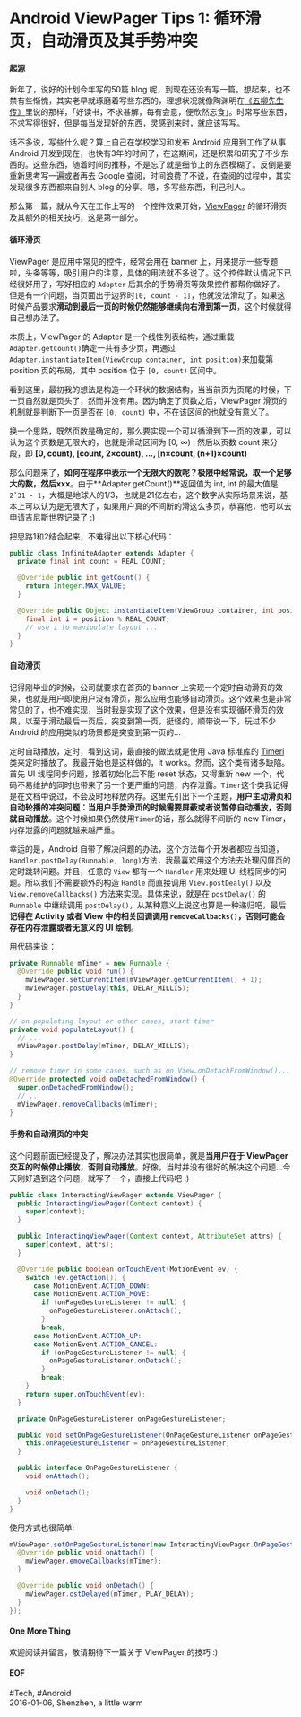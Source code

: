 Android ViewPager Tips 1: 循环滑页，自动滑页及其手势冲突
===

#### 起源
新年了，说好的计划今年写的50篇 blog 呢，到现在还没有写一篇。想起来，也不禁有些惭愧，其实老早就琢磨着写些东西的，理想状况就像陶渊明在[《五柳先生传》][1]里说的那样，「好读书，不求甚解，每有会意，便欣然忘食」。时常写些东西，不求写得很好，但是每当发现好的东西，灵感到来时，就应该写写。

话不多说，写些什么呢？算上自己在学校学习和发布 Android 应用到工作了从事 Android 开发到现在，也快有3年的时间了，在这期间，还是积累和研究了不少东西的。这些东西，随着时间的推移，不是忘了就是细节上的东西模糊了。反倒是要重新思考写一遍或者再去 Google 查阅，时间浪费了不说，在查阅的过程中，其实发现很多东西都来自别人 blog 的分享。嗯，多写些东西，利己利人。

那么第一篇，就从今天在工作上写的一个控件效果开始，[ViewPager][2] 的循环滑页及其额外的相关技巧，这是第一部分。

#### 循环滑页
ViewPager 是应用中常见的控件，经常会用在 banner 上，用来提示一些专题啦，头条等等，吸引用户的注意，具体的用法就不多说了。这个控件默认情况下已经很好用了，写好相应的 ``Adapter`` 后其余的手势滑页等效果控件都帮你做好了。但是有一个问题，当页面出于边界时``[0, count - 1]``，他就没法滑动了。如果这时候产品要求**滑动到最后一页的时候仍然能够继续向右滑到第一页**，这个时候就得自己想办法了。

本质上，ViewPager 的 Adapter 是一个线性列表结构，通过重载``Adapter.getCount()``确定一共有多少页，再通过``Adapter.instantiateItem(ViewGroup container, int position)``来加载第 position 页的布局，其中 position 位于 ``[0, count)`` 区间中。

看到这里，最初我的想法是构造一个环状的数据结构，当当前页为页尾的时候，下一页自然就是页头了，然而并没有用。因为确定了页数之后，ViewPager 滑页的机制就是判断下一页是否在 ``[0, count)`` 中，不在该区间的也就没有意义了。

换一个思路，既然页数是确定的，那么要实现一个可以循滑到下一页的效果，可以认为这个页数是无限大的，也就是滑动区间为 [0, ∞) , 然后以页数 count 来分段，即 **[0, count), [count, 2×count), ..., [n×count, (n+1)×count)**

那么问题来了，**如何在程序中表示一个无限大的数呢？极限中经常说，取一个足够大的数，然后xxx**。由于**Adapter.getCount()**返回值为 int, int 的最大值是``2ˇ31 - 1``，大概是地球人的1/3，也就是21亿左右，这个数字从实际场景来说，基本上可以认为是无限大了，如果用户真的不间断的滑这么多页，恭喜他，他可以去申请吉尼斯世界记录了 :)

把思路1和2结合起来，不难得出以下核心代码：

```java
public class InfiniteAdapter extends Adapter {
  private final int count = REAL_COUNT;

  @Override public int getCount() {
    return Integer.MAX_VALUE;
  }

  @Override public Object instantiateItem(ViewGroup container, int position) {
    final int i = position % REAL_COUNT;
    // use i to manipulate layout ...
  }
}
```

#### 自动滑页
记得刚毕业的时候，公司就要求在首页的 banner 上实现一个定时自动滑页的效果，也就是用户即使用户没有滑页，那么应用也能够自动滑页。这个效果也是非常常见的了，也不难实现，当时我是实现了这个效果，但是没有实现循环滑页的效果，以至于滑动最后一页后，突变到第一页，挺怪的，顺带说一下，玩过不少 Android 的应用类似的场景都是突变到第一页的...

定时自动播放，定时，看到这词，最直接的做法就是使用 Java 标准库的 [Timeri][3] 类来定时播放了。我最开始也是这样做的，it works。然而，这个类有诸多缺陷。首先 UI 线程同步问题，接着初始化后不能 reset 状态，又得重新 new 一个，代码不易维护的同时也带来了另一个更严重的问题，内存泄露。``Timer``这个类我记得是在文档中说过，不会及时地释放内存。这里先引出下一个主题，**用户主动滑页和自动轮播的冲突问题：当用户手势滑页的时候需要屏蔽或者说暂停自动播放，否则就自动播放**。这个时候如果仍然使用``Timer``的话，那么就得不间断的 new Timer，内存泄露的问题就越来越严重。

幸运的是，Android 自带了解决问题的办法，这个方法每个开发者都应当知道，``Handler.postDelay(Runnable, long)``方法，我最喜欢用这个方法去处理闪屏页的定时跳转问题。并且，任意的 ``View`` 都有一个 ``Handler`` 用来处理 UI 线程同步的问题。所以我们不需要额外的构造 ``Handle`` 而直接调用 ``View.postDealy()`` 以及 ``View.removeCallbacks()`` 方法来实现。具体来说，就是在 ``postDelay()`` 的 ``Runnable`` 中继续调用 ``postDelay()``，从某种意义上说这也算是一种递归吧，最后**记得在 Activity 或者 View 中的相关回调调用 ``removeCallbacks()``，否则可能会存在内存泄露或者无意义的 UI 绘制**。

用代码来说：

```java
private Runnable mTimer = new Runnable {
  @Override public void run() {
    mViewPager.setCurrentItem(mViewPager.getCurrentItem() + 1);
    mViewPager.postDelay(this, DELAY_MILLIS);
  }
}

// on populating layout or other cases, start timer
private void populateLayout() {
  // ...
  mViewPager.postDelay(mTimer, DELAY_MILLIS);
}

// remove timer in some cases, such as on View.onDetachFromWindow()...
@Override protected void onDetachedFromWindow() {
  super.onDetachedFromWindow();
  // ...
  mViewPager.removeCallbacks(mTimer);
}
```

#### 手势和自动滑页的冲突
这个问题前面已经提及了，解决办法其实也很简单，就是**当用户在于 ViewPager 交互的时候停止播放，否则自动播放**。好像，当时并没有很好的解决这个问题...今天刚好遇到这个问题，就写了一个，直接上代码吧 :)

```java
public class InteractingViewPager extends ViewPager {
  public InteractingViewPager(Context context) {
    super(context);
  }

  public InteractingViewPager(Context context, AttributeSet attrs) {
    super(context, attrs);
  }

  @Override public boolean onTouchEvent(MotionEvent ev) {
    switch (ev.getAction()) {
      case MotionEvent.ACTION_DOWN:
      case MotionEvent.ACTION_MOVE:
        if (onPageGestureListener != null) {
          onPageGestureListener.onAttach();
        }
        break;
      case MotionEvent.ACTION_UP:
      case MotionEvent.ACTION_CANCEL:
        if (onPageGestureListener != null) {
          onPageGestureListener.onDetach();
        }
        break;
    }
    return super.onTouchEvent(ev);
  }

  private OnPageGestureListener onPageGestureListener;

  public void setOnPageGestureListener(OnPageGestureListener onPageGestureListener) {
    this.onPageGestureListener = onPageGestureListener;
  }

  public interface OnPageGestureListener {
    void onAttach();

    void onDetach();
  }
}
```

使用方式也很简单:

```java
mViewPager.setOnPageGestureListener(new InteractingViewPager.OnPageGestureListener() {
  @Override public void onAttach() {
    mViewPager.emoveCallbacks(mTimer);
  }

  @Override public void onDetach() {
    mViewPager.ostDelayed(mTimer, PLAY_DELAY);
  }
});
```

#### One More Thing
欢迎阅读并留言，敬请期待下一篇关于 ViewPager 的技巧 :)

#### EOF
\#Tech, \#Android   
2016-01-06, Shenzhen, a little warm


[1]: http://baike.baidu.com/link?url=QMeakKDuiC946nRTN0ZnQXhoin0a8-nLeoqEG1zy6T8NAjIV3Hx6o2neNxtVcJ3M4pm6TkMd7RNtB8V6riUI-K
[2]: http://developer.android.com/reference/android/support/v4/view/ViewPager.html
[3]: http://developer.android.com/reference/android/support/v4/view/ViewPager.html
